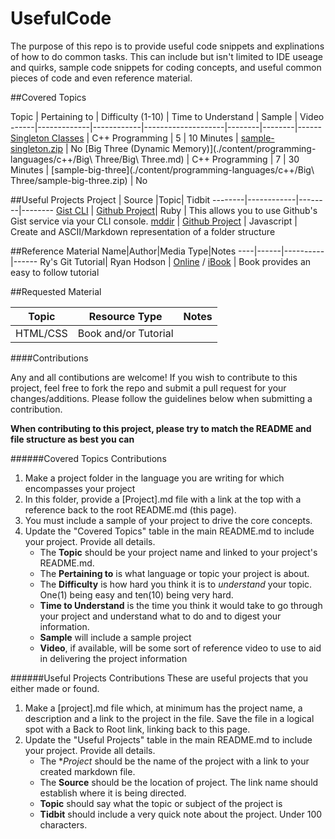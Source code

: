UsefulCode
==========

The purpose of this repo is to provide useful code snippets and explinations of how to do common tasks. This can include but isn't limited to IDE useage and quirks, sample code snippets for coding concepts, and useful common pieces of code and even reference material.

##Covered Topics

Topic | Pertaining to | Difficulty (1-10) | Time to Understand | Sample | Video
------|-------------|------------|--------------------|--------|--------|------
[Singleton Classes](./content/programming-languages/c++/Singleton/Singleton.md) | C++ Programming | 5 | 10 Minutes | [sample-singleton.zip](./content/programming-languages/c++/Singleton/sample-singleton.zip) | No
[Big Three (Dynamic Memory)](./content/programming-languages/c++/Big\ Three/Big\ Three.md) | C++ Programming | 7 | 30 Minutes | [sample-big-three](./content/programming-languages/c++/Big\ Three/sample-big-three.zip) | No

##Useful Projects
Project | Source |Topic| Tidbit
--------|------------|--------|--------
[Gist CLI](./content/interesting-projects/github/gist-cli.md) | [Github Project](https://github.com/defunkt/gist)| Ruby | This allows you to use Github's Gist service via your CLI console.
[mddir](./content/interesting-projects/github/mddir.md) | [Github Project](https://github.com/JohnByrneRepo/mddir) | Javascript | Create and ASCII/Markdown representation of a folder structure

##Reference Material
Name|Author|Media Type|Notes
----|------|----------|------
Ry's Git Tutorial| Ryan Hodson | [Online](http://rypress.com/tutorials/git/index) / [iBook](https://itunes.apple.com/us/book/rys-git-tutorial/id948451323?mt=11) | Book provides an easy to follow tutorial

##Requested Material

Topic | Resource Type | Notes
------|---------------|-------
HTML/CSS | Book and/or Tutorial | 

####Contributions

Any and all contibutions are welcome! If you wish to contribute to this project, feel free to fork the repo and submit a pull request for your changes/additions. Please follow the guidelines below when submitting a contribution.

**When contributing to this project, please try to match the README and file structure as best you can**

######Covered Topics Contributions
1. Make a project folder in the language you are writing for which encompasses your project
2. In this folder, provide a [Project].md file with a link at the top with a reference back to the root README.md (this page).
3. You must include a sample of your project to drive the core concepts.
4. Update the "Covered Topics" table in the main README.md to include your project. Provide all details.
    - The **Topic** should be your project name and linked to your project's README.md.
    - The **Pertaining to** is what language or topic your project is about.
    - The **Difficulty** is how hard you think it is to *understand* your topic. One(1) being easy and ten(10) being very hard.
    - **Time to Understand** is the time you think it would take to go through your project and understand what to do and to digest your information.
    - **Sample** will include a sample project
    - **Video**, if available, will be some sort of reference video to use to aid in delivering the project information
    
######Useful Projects Contributions
These are useful projects that you either made or found.

1. Make a [project].md file which, at minimum has the project name, a description and a link to the project in the file. Save the file in a logical spot with a Back to Root link, linking back to this page.
2. Update the "Useful Projects" table in the main README.md to include your project. Provide all details.
    - The **Project* should be the name of the project with a link to your created markdown file.
    - The **Source** should be the location of project. The link name should establish where it is being directed.
    - **Topic** should say what the topic or subject of the project is
    - **Tidbit** should include a very quick note about the project. Under 100 characters.






